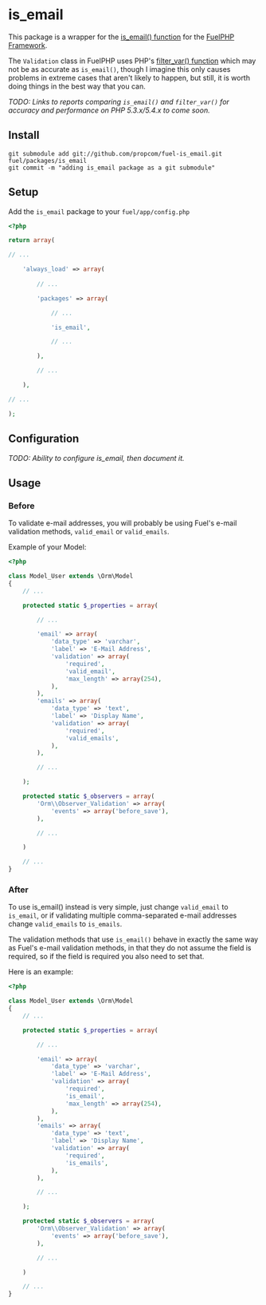 # is_email

This package is a wrapper for the [is_email() function](http://isemail.info/about) for the [FuelPHP Framework](http://fuelphp.com/).

The ```Validation``` class in FuelPHP uses PHP's [filter_var() function](http://php.net/manual/en/function.filter-var.php) which may not be as accurate as ```is_email()```, though I imagine this only causes problems in extreme cases that aren't likely to happen, but still, it is worth doing things in the best way that you can.

*TODO: Links to reports comparing ```is_email()``` and ```filter_var()``` for accuracy and performance on PHP 5.3.x/5.4.x to come soon.*


## Install

```
git submodule add git://github.com/propcom/fuel-is_email.git fuel/packages/is_email
git commit -m "adding is_email package as a git submodule"
```


## Setup

Add the ```is_email``` package to your ```fuel/app/config.php``` 

```php
<?php

return array(

// ...

	'always_load' => array(
		
		// ...

		'packages' => array(

			// ...

			'is_email',

			// ...

		),

		// ...

	),

// ...

);
```


## Configuration

*TODO: Ability to configure is_email, then document it.*


## Usage

### Before

To validate e-mail addresses, you will probably be using Fuel's e-mail validation methods, ```valid_email``` or ```valid_emails```.

Example of your Model:

```php
<?php

class Model_User extends \Orm\Model
{
	// ...

	protected static $_properties = array(

		// ...

		'email' => array(
			'data_type' => 'varchar',
			'label' => 'E-Mail Address',
			'validation' => array(
				'required',
				'valid_email',
				'max_length' => array(254),
			),
		),
		'emails' => array(
			'data_type' => 'text',
			'label' => 'Display Name',
			'validation' => array(
				'required',
				'valid_emails',
			),
		),

		// ...

	);

	protected static $_observers = array(
		'Orm\\Observer_Validation' => array(
			'events' => array('before_save'),
		),

		// ...

	)

	// ...
}

```


### After

To use is_email() instead is very simple, just change ```valid_email``` to ```is_email```, or if validating multiple comma-separated e-mail addresses change ```valid_emails``` to ```is_emails```.

The validation methods that use ```is_email()``` behave in exactly the same way as Fuel's e-mail validation methods, in that they do not assume the field is required, so if the field is required you also need to set that.

Here is an example:

```php
<?php

class Model_User extends \Orm\Model
{
	// ...

	protected static $_properties = array(

		// ...

		'email' => array(
			'data_type' => 'varchar',
			'label' => 'E-Mail Address',
			'validation' => array(
				'required',
				'is_email',
				'max_length' => array(254),
			),
		),
		'emails' => array(
			'data_type' => 'text',
			'label' => 'Display Name',
			'validation' => array(
				'required',
				'is_emails',
			),
		),

		// ...

	);

	protected static $_observers = array(
		'Orm\\Observer_Validation' => array(
			'events' => array('before_save'),
		),

		// ...

	)

	// ...
}

```
